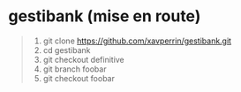 # gestibank (mise en route)
> 1. git clone https://github.com/xavperrin/gestibank.git
> 2. cd gestibank
> 3. git checkout definitive
> 4. git branch foobar
> 5. git checkout foobar

